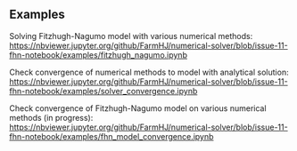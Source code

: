 ## Examples
Solving Fitzhugh-Nagumo model with various numerical methods: https://nbviewer.jupyter.org/github/FarmHJ/numerical-solver/blob/issue-11-fhn-notebook/examples/fitzhugh_nagumo.ipynb

Check convergence of numerical methods to model with analytical solution: https://nbviewer.jupyter.org/github/FarmHJ/numerical-solver/blob/issue-11-fhn-notebook/examples/solver_convergence.ipynb

Check convergence of Fitzhugh-Nagumo model on various numerical methods (in progress): https://nbviewer.jupyter.org/github/FarmHJ/numerical-solver/blob/issue-11-fhn-notebook/examples/fhn_model_convergence.ipynb
